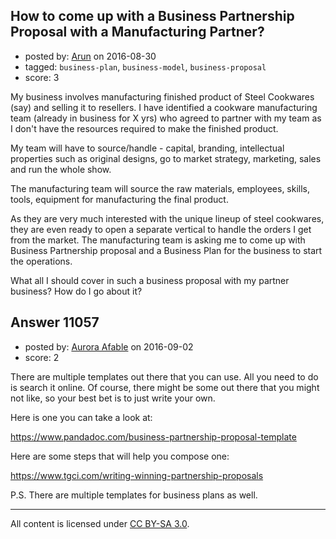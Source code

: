 ## How to come up with a Business Partnership Proposal with a Manufacturing Partner?

- posted by: [Arun](https://stackexchange.com/users/234996/arun) on 2016-08-30
- tagged: `business-plan`, `business-model`, `business-proposal`
- score: 3

My business involves manufacturing finished product of Steel Cookwares (say) and selling it to resellers. I have identified a cookware manufacturing team (already in business for X yrs) who agreed to partner with my team as I don't have the resources required to make the finished product.

My team will have to source/handle - capital, branding, intellectual properties such as original designs, go to market strategy, marketing, sales and run the whole show.

The manufacturing team will source the raw materials, employees, skills, tools, equipment for manufacturing the final product.

As they are very much interested with the unique lineup of steel cookwares, they are even ready to open a separate vertical to handle the orders I get from the market. The manufacturing team is asking me to come up with Business Partnership proposal and a Business Plan for the business to start the operations.

What all I should cover in such a business proposal with my partner business? How do I go about it?


## Answer 11057

- posted by: [Aurora Afable](https://stackexchange.com/users/5912654/aurora-afable) on 2016-09-02
- score: 2

There are multiple templates out there that you can use. All you need to do is search it online. Of course, there might be some out there that you might not like, so your best bet is to just write your own. 

Here is one you can take a look at:

https://www.pandadoc.com/business-partnership-proposal-template

Here are some steps that will help you compose one:

https://www.tgci.com/writing-winning-partnership-proposals

P.S. There are multiple templates for business plans as well. 




---

All content is licensed under [CC BY-SA 3.0](https://creativecommons.org/licenses/by-sa/3.0/).
